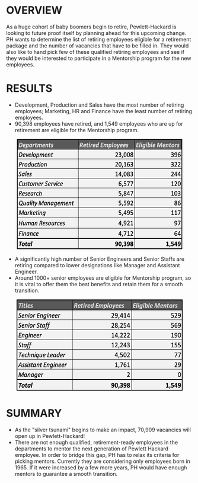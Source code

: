 # OVERVIEW
  As a huge cohort of baby boomers begin to retire, Pewlett-Hackard is looking to future proof itself by planning ahead for this upcoming change. PH wants to determine the list of retiring employees eligible for a retirement package and the number of vacancies that have to be filled in. They would also like to hand pick few of these qualified retiring employees and see if they would be interested to participate in a Mentorship program for the new employees. 

# RESULTS 
* Development, Production and Sales have the most number of retiring employees; Marketing, HR and Finance have the least number of retiring employees.
* 90,398 employees have retired, and 1,549 employees who are up for retirement are eligible for the Mentorship program.
<p align='center'>
<img src="https://github.com/yazhcodes/Pewlett-Hackard-Analysis/blob/main/Challenge/Images/Retirees%20and%20Mentors%20by%20Department.png" width=450 height=300 align></img>
</p>

* A significantly high number of Senior Engineers and Senior Staffs are retiring compared to lower designations like Manager and Assistant Engineer.
* Around 1000+ senior employees are eligible for Mentorship program, so it is vital to offer them the best benefits and retain them for a smooth transition.
<p align='center'>
<img src="https://github.com/yazhcodes/Pewlett-Hackard-Analysis/blob/main/Challenge/Images/Retirees%20and%20Mentors%20by%20Title.png" width=450 height=250></img>
</p>

# SUMMARY
* As the "silver tsunami" begins to make an impact, 70,909 vacancies will open up in Pewlett-Hackard!
* There are not enough qualified, retirement-ready employees in the departments to mentor the next generation of Pewlett Hackard employee. In order to bridge this gap, PH has to relax its criteria for picking mentors. Currently they are considering only employees born in 1965. If it were increased by a few more years, PH would have enough mentors to guarantee a smooth transition. 
